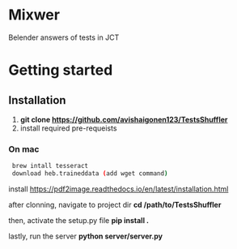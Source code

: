 # Mixwer
Belender answers of tests in JCT

# Getting started

## Installation

1.  **git clone https://github.com/avishaigonen123/TestsShuffler**
1. install required pre-requeists

### On mac
```bash
 brew intall tesseract
 download heb.traineddata (add wget command)
```

install https://pdf2image.readthedocs.io/en/latest/installation.html

after clonning, navigate to project dir
**cd /path/to/TestsShuffler**

then, activate the setup.py file
**pip install .**

lastly, run the server
**python server/server.py**
